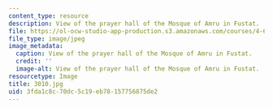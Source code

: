 ```yaml
---
content_type: resource
description: View of the prayer hall of the Mosque of Amru in Fustat.
file: https://ol-ocw-studio-app-production.s3.amazonaws.com/courses/4-614-religious-architecture-and-islamic-cultures-fall-2002/3fda1c8c70dc5c19eb78157756875de2_3010.jpg
file_type: image/jpeg
image_metadata:
  caption: View of the prayer hall of the Mosque of Amru in Fustat.
  credit: ''
  image-alt: View of the prayer hall of the Mosque of Amru in Fustat.
resourcetype: Image
title: 3010.jpg
uid: 3fda1c8c-70dc-5c19-eb78-157756875de2
---
```

